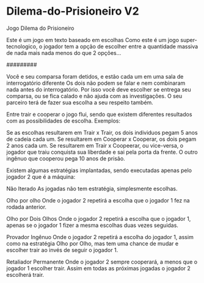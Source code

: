 # Dilema-do-Prisioneiro V2
Jogo Dilema do Prisioneiro

Este é um jogo em texto baseado em escolhas
Como este é um jogo super-tecnologico, o jogador tem a opção de escolher
entre a quantidade massiva de nada mais nada menos do que
2 opções...

#########

Você e seu comparsa foram detidos, e estão cada um em uma sala de interrogatório diferente
Os dois não podem se falar e nem combinaram nada antes do interrogatório. Por isso você deve escolher
se entrega seu comparsa, ou se fica calado e não ajuda com as investigações. O seu parceiro terá de
fazer sua escolha a seu respeito também.

Entre trair e cooperar o jogo flui, sendo que existem diferentes resultados
com as possibilidades de escolha. Exemplos:

Se as escolhas resultarem em Trair x Trair, os dois individuos pegam 5 anos de cadeia cada um.
Se resultarem em Cooperar x Cooperar, os dois pegam 2 anos cada um.
Se resultarem em Trair x Coopeerar, ou vice-versa, o jogador que traiu conquista sua liberdade
e sai pela porta da frente. O outro ingênuo que cooperou pega 10 anos de prisão.

Existem algumas estratégias implantadas, sendo executadas apenas pelo jogador 2 que é a máquina:

Não Iterado
  As jogadas não tem estratégia, simplesmente escolhas.
  
Olho por olho
  Onde o jogador 2 repetirá a escolha que o jogador 1 fez na rodada anterior.
  
Olho por Dois Olhos
  Onde o jogador 2 repetirá a escolha que o jogador 1, apenas se o jogador 1 fizer a mesma escolhas
  duas vezes seguidas.
  
Provador Ingênuo
  Onde o jogador 2 repetirá a escolha do jogador 1, assim como na estratégia Olho por Olho,
  mas tem uma chance de mudar e escolher trair ao invés de seguir o jogador 1.
  
Retaliador Permanente
  Onde o jogador 2 sempre cooperará, a menos que o jogador 1 escolher trair. Assim em todas as próximas jogadas
   o jogador 2 escolherá trair.
